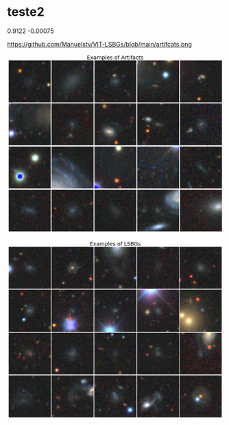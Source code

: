 # teste2


0.9122 -0.00075


https://github.com/Manuelstv/VIT-LSBGs/blob/main/artifcats.png


![alt text](https://github.com/Manuelstv/VIT-LSBGs/blob/main/artifacts.png?raw=true)

![alt text](https://github.com/Manuelstv/VIT-LSBGs/blob/main/lsbgs.png?raw=true)
